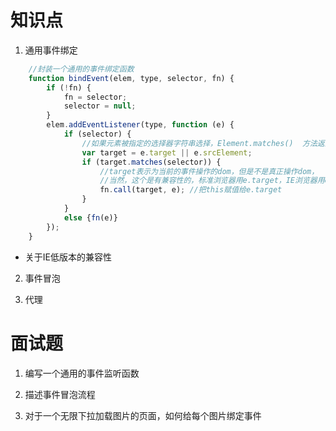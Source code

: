 # 知识点
1. 通用事件绑定
```javascript
    //封装一个通用的事件绑定函数
    function bindEvent(elem, type, selector, fn) {
        if (!fn) {
            fn = selector;
            selector = null;
        }
        elem.addEventListener(type, function (e) {
            if (selector) {
                //如果元素被指定的选择器字符串选择，Element.matches()  方法返回true; 否则返回false。
                var target = e.target || e.srcElement;
                if (target.matches(selector)) {
                    //target表示为当前的事件操作的dom，但是不是真正操作dom，
                    //当然，这个是有兼容性的，标准浏览器用e.target，IE浏览器用e.srcElement
                    fn.call(target, e); //把this赋值给e.target
                }
            }
            else {fn(e)}
        });
    }
```
* 关于IE低版本的兼容性 
2. 事件冒泡

3. 代理

# 面试题
1. 编写一个通用的事件监听函数

2. 描述事件冒泡流程

3. 对于一个无限下拉加载图片的页面，如何给每个图片绑定事件